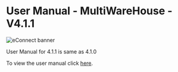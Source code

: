 #  User Manual - MultiWareHouse - V4.1.1

![eConnect banner](../../../../images/banner-econnect-m3.jpg)

User Manual for 4.1.1 is same as 4.1.0

To view the user manual click [here](../4.1.0/usermanual-multiwarehouse.md).
